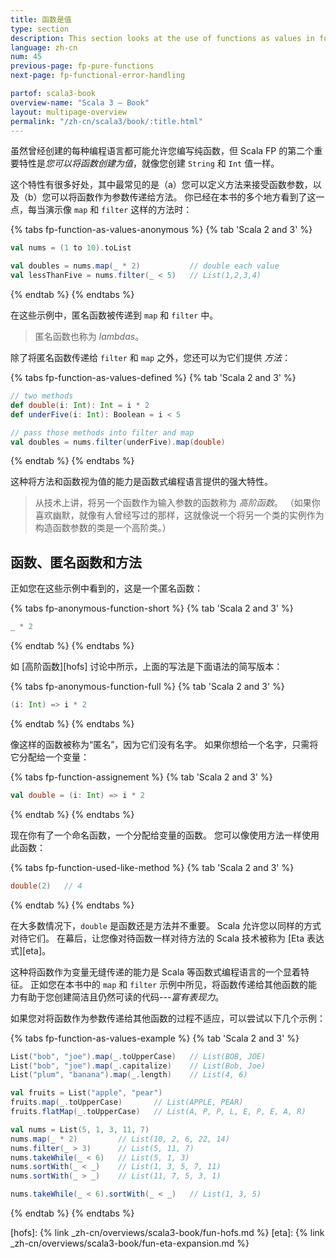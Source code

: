 ```yaml
---
title: 函数是值
type: section
description: This section looks at the use of functions as values in functional programming.
language: zh-cn
num: 45
previous-page: fp-pure-functions
next-page: fp-functional-error-handling

partof: scala3-book
overview-name: "Scala 3 — Book"
layout: multipage-overview
permalink: "/zh-cn/scala3/book/:title.html"
---
```



虽然曾经创建的每种编程语言都可能允许您编写纯函数，但 Scala FP 的第二个重要特性是*您可以将函数创建为值*，就像您创建 `String` 和 `Int` 值一样。

这个特性有很多好处，其中最常见的是（a）您可以定义方法来接受函数参数，以及（b）您可以将函数作为参数传递给方法。
你已经在本书的多个地方看到了这一点，每当演示像 `map` 和 `filter` 这样的方法时：

{% tabs fp-function-as-values-anonymous %}
{% tab 'Scala 2 and 3' %}
```scala
val nums = (1 to 10).toList

val doubles = nums.map(_ * 2)           // double each value
val lessThanFive = nums.filter(_ < 5)   // List(1,2,3,4)
```
{% endtab %}
{% endtabs %}

在这些示例中，匿名函数被传递到 `map` 和 `filter` 中。

> 匿名函数也称为 *lambdas*。

除了将匿名函数传递给 `filter` 和 `map` 之外，您还可以为它们提供 *方法*：

{% tabs fp-function-as-values-defined %}
{% tab 'Scala 2 and 3' %}
```scala
// two methods
def double(i: Int): Int = i * 2
def underFive(i: Int): Boolean = i < 5

// pass those methods into filter and map
val doubles = nums.filter(underFive).map(double)
```
{% endtab %}
{% endtabs %}

这种将方法和函数视为值的能力是函数式编程语言提供的强大特性。

> 从技术上讲，将另一个函数作为输入参数的函数称为 *高阶函数*。
> （如果你喜欢幽默，就像有人曾经写过的那样，这就像说一个将另一个类的实例作为构造函数参数的类是一个高阶类。）

## 函数、匿名函数和方法

正如您在这些示例中看到的，这是一个匿名函数：

{% tabs fp-anonymous-function-short %}
{% tab 'Scala 2 and 3' %}
```scala
_ * 2
```
{% endtab %}
{% endtabs %}

如 [高阶函数][hofs] 讨论中所示，上面的写法是下面语法的简写版本：

{% tabs fp-anonymous-function-full %}
{% tab 'Scala 2 and 3' %}
```scala
(i: Int) => i * 2
```
{% endtab %}
{% endtabs %}

像这样的函数被称为“匿名”，因为它们没有名字。
如果你想给一个名字，只需将它分配给一个变量：

{% tabs fp-function-assignement %}
{% tab 'Scala 2 and 3' %}
```scala
val double = (i: Int) => i * 2
```
{% endtab %}
{% endtabs %}

现在你有了一个命名函数，一个分配给变量的函数。
您可以像使用方法一样使用此函数：

{% tabs fp-function-used-like-method %}
{% tab 'Scala 2 and 3' %}
```scala
double(2)   // 4
```
{% endtab %}
{% endtabs %}

在大多数情况下，`double` 是函数还是方法并不重要。 Scala 允许您以同样的方式对待它们。
在幕后，让您像对待函数一样对待方法的 Scala 技术被称为 [Eta 表达式][eta]。

这种将函数作为变量无缝传递的能力是 Scala 等函数式编程语言的一个显着特征。
正如您在本书中的 `map` 和 `filter` 示例中所见，将函数传递给其他函数的能力有助于您创建简洁且仍然可读的代码---*富有表现力*。

如果您对将函数作为参数传递给其他函数的过程不适应，可以尝试以下几个示例：

{% tabs fp-function-as-values-example %}
{% tab 'Scala 2 and 3' %}
```scala
List("bob", "joe").map(_.toUpperCase)   // List(BOB, JOE)
List("bob", "joe").map(_.capitalize)    // List(Bob, Joe)
List("plum", "banana").map(_.length)    // List(4, 6)

val fruits = List("apple", "pear")
fruits.map(_.toUpperCase)       // List(APPLE, PEAR)
fruits.flatMap(_.toUpperCase)   // List(A, P, P, L, E, P, E, A, R)

val nums = List(5, 1, 3, 11, 7)
nums.map(_ * 2)         // List(10, 2, 6, 22, 14)
nums.filter(_ > 3)      // List(5, 11, 7)
nums.takeWhile(_ < 6)   // List(5, 1, 3)
nums.sortWith(_ < _)    // List(1, 3, 5, 7, 11)
nums.sortWith(_ > _)    // List(11, 7, 5, 3, 1)

nums.takeWhile(_ < 6).sortWith(_ < _)   // List(1, 3, 5)
```
{% endtab %}
{% endtabs %}

[hofs]: {% link _zh-cn/overviews/scala3-book/fun-hofs.md %}
[eta]: {% link _zh-cn/overviews/scala3-book/fun-eta-expansion.md %}
